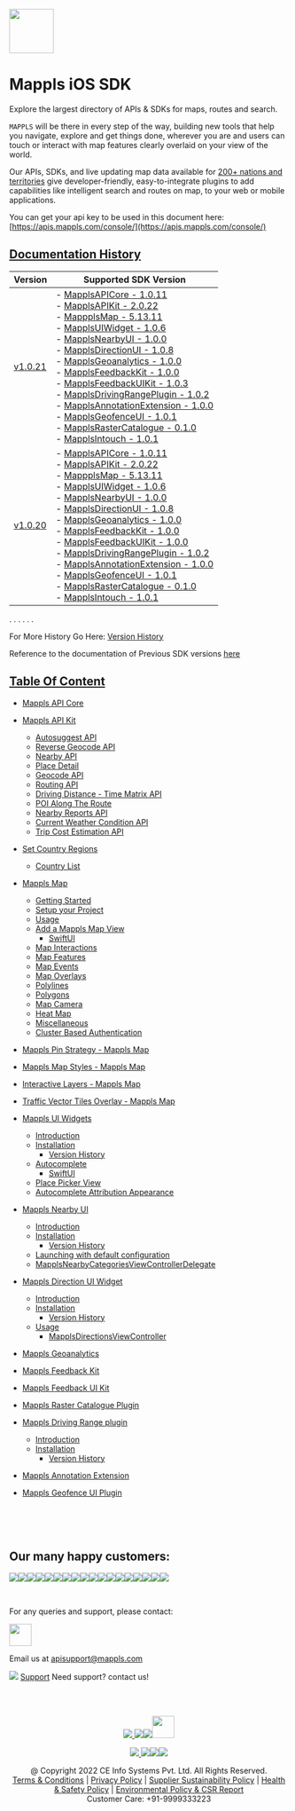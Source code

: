 [<img src="https://about.mappls.com/images/mappls-b-logo.svg" height="80"/> </p>](https://www.mapmyindia.com/api)

# Mappls iOS SDK
Explore the largest directory of APIs & SDKs for maps, routes and search.

`MAPPLS` will be there in every step of the way, building new tools that help you navigate, explore and get things done, wherever you are and users can touch or interact with map features clearly overlaid on your view of the world.

Our APIs, SDKs, and live updating map data available for [200+ nations and territories](https://github.com/MapmyIndia/mapmyindia-rest-api/blob/master/docs/countryISO.md) give developer-friendly, easy-to-integrate plugins to add capabilities like intelligent
search and routes on map, to your web or mobile applications.

You can get your api key to be used in this document here: [https://apis.mappls.com/console/](https://apis.mappls.com/console/)

## [Documentation History](#Documentation-History)

| Version | Supported SDK Version |
| ------- | --------------------- |
| [v1.0.21](./docs/v1.0.21/README.md) | - [MapplsAPICore - 1.0.11](./docs/v1.0.21/MapplsAPICore.md) <br/> - [MapplsAPIKit - 2.0.22](./docs/v1.0.21/MapplsAPIKit.md) <br/> - [MappplsMap - 5.13.11](./docs/v1.0.21/MapplsMap.md#Vector-iOS-Map) <br/> - [MapplsUIWidget - 1.0.6](./docs/v1.0.21/MapplsUIWidgets.md) <br/> - [MapplsNearbyUI - 1.0.0](./docs/v1.0.21/MapplsNearbyUI.md) <br/> - [MapplsDirectionUI - 1.0.8](./docs/v1.0.21/MapplsDirectionUI.md) <br/> - [MapplsGeoanalytics - 1.0.0](./docs/v1.0.21/MapplsGeoanalytics.md) <br/> - [MapplsFeedbackKit - 1.0.0](./docs/v1.0.21/MapplsFeedbackKit.md) <br/> - [MapplsFeedbackUIKit - 1.0.3](./docs/v1.0.21/MapplsFeedbackUIKit.md) <br/> - [MapplsDrivingRangePlugin - 1.0.2](./docs/v1.0.21/MapplsDrivingRangePlugin.md) <br/> - [MapplsAnnotationExtension - 1.0.0](./docs/v1.0.21/MapplsAnnotationExtension.md) <br/> - [MapplsGeofenceUI - 1.0.1](./docs/v1.0.21/MapplsGeofenceUI.md) <br/> - [MapplsRasterCatalogue - 0.1.0](./docs/v1.0.21/RasterCatalouge.md) <br/> - [MapplsIntouch - 1.0.1](./docs/v1.0.21/MapplsIntouch.md)|
| [v1.0.20](./docs/v1.0.20/README.md) | - [MapplsAPICore - 1.0.11](./docs/v1.0.20/MapplsAPICore.md) <br/> - [MapplsAPIKit - 2.0.22](./docs/v1.0.20/MapplsAPIKit.md) <br/> - [MappplsMap - 5.13.11](./docs/v1.0.20/MapplsMap.md#Vector-iOS-Map) <br/> - [MapplsUIWidget - 1.0.6](./docs/v1.0.20/MapplsUIWidgets.md) <br/> - [MapplsNearbyUI - 1.0.0](./docs/v1.0.20/MapplsNearbyUI.md) <br/> - [MapplsDirectionUI - 1.0.8](./docs/v1.0.20/MapplsDirectionUI.md) <br/> - [MapplsGeoanalytics - 1.0.0](./docs/v1.0.20/MapplsGeoanalytics.md) <br/> - [MapplsFeedbackKit - 1.0.0](./docs/v1.0.20/MapplsFeedbackKit.md) <br/> - [MapplsFeedbackUIKit - 1.0.0](./docs/v1.0.20/MapplsFeedbackUIKit.md) <br/> - [MapplsDrivingRangePlugin - 1.0.2](./docs/v1.0.20/MapplsDrivingRangePlugin.md) <br/> - [MapplsAnnotationExtension - 1.0.0](./docs/v1.0.20/MapplsAnnotationExtension.md) <br/> - [MapplsGeofenceUI - 1.0.1](./docs/v1.0.20/MapplsGeofenceUI.md) <br/> - [MapplsRasterCatalogue - 0.1.0](./docs/v1.0.20/RasterCatalouge.md) <br/> - [MapplsIntouch - 1.0.1](./docs/v1.0.20/MapplsIntouch.md)|
. . . . . .

For More History Go Here: [Version History](./Version-History.md)

Reference to the documentation of Previous SDK versions [here](https://github.com/mappls-api/mapmyindia-maps-vectorSDK-iOS)

## [Table Of Content](#Table-Of-Content)
- [Mappls API Core](./docs/v1.0.21/MapplsAPICore.md)[](#Mappls-API-Core)

- [Mappls API Kit](./docs/v1.0.21/MapplsAPIKit.md)
    * [Autosuggest API](./docs/v1.0.21/MapplsAPIKit.md#Autosuggest-API)
    * [Reverse Geocode API](./docs/v1.0.21/MapplsAPIKit.md#Reverse-Geocoding-API)
    * [Nearby API](./docs/v1.0.21/MapplsAPIKit.md#Nearby-API)
    * [Place Detail](./docs/v1.0.21/MapplsAPIKit.md#Place-Detail)
    * [Geocode API](./docs/v1.0.21/MapplsAPIKit.md#Geocoding-API)
    * [Routing API](./docs/v1.0.21/MapplsAPIKit.md#Routing-API)
    * [Driving Distance - Time Matrix API](./docs/v1.0.21/MapplsAPIKit.md#Driving-Distance-Time-Matrix-API)
    * [POI Along The Route](./docs/v1.0.21/MapplsAPIKit.md#POI-Along-The-Route-API)
    * [Nearby Reports API](./docs/v1.0.21/MapplsAPIKit.md#Nearby-Reports-API)
    * [Current Weather Condition API](./docs/v1.0.21/MapplsAPIKit.md#Current-Weather-Condition-API)
    * [Trip Cost Estimation API](./docs/v1.0.21/MapplsAPIKit.md#Trip-Cost-Estimation-API)

- [Set Country Regions](./docs/v1.0.21/Regions.md)
    - [Country List](https://github.com/mappls-api/mapmyindia-rest-api/blob/master/docs/countryISO.md)

- [Mappls Map](./docs/v1.0.21/MapplsMap.md#Vector-iOS-Map)
    * [Getting Started](./docs/v1.0.21/MapplsMap.md#Getting-Started)
    * [Setup your Project](./docs/v1.0.21/MapplsMap.md#Setup-your-Project)
    * [Usage](./docs/v1.0.21/MapplsMap.md#Usage)    
    * [Add a Mappls Map View](./docs/v1.0.21/MapplsMap.md#Add-a-Mappls-Map-View)
        * [SwiftUI](./docs/v1.0.21/MapplsMap.md#SwiftUI)
    * [Map Interactions](./docs/v1.0.21/MapplsMap.md#Map-Interactions)
    * [Map Features](./docs/v1.0.21/MapplsMap.md#Map-Features)
    * [Map Events](./docs/v1.0.21/MapplsMap.md#Map-Events)
    * [Map Overlays](./docs/v1.0.21/MapplsMap.md#Map-Overlays)
    * [Polylines](./docs/v1.0.21/MapplsMap.md#Polylines)
    * [Polygons](./docs/v1.0.21/MapplsMap.md#Polygons)
    * [Map Camera](./docs/v1.0.21/MapplsMap.md#Map-Camera)
    * [Heat Map](./docs/v1.0.21/MapplsHeatMap.md)
    * [Miscellaneous](./docs/v1.0.21/MapplsMap.md#Miscellaneous)
    * [Cluster Based Authentication](./docs/v1.0.21/MapplsMap.md#Cluster-Based-Authentication)

- [Mappls Pin Strategy - Mappls Map](./docs/v1.0.21/MapplsPinStrategy.md)

- [Mappls Map Styles - Mappls Map](./docs/v1.0.21/MapplsMapStyle.md)

- [Interactive Layers - Mappls Map](./docs/v1.0.21/InteractiveLayers.md)

- [Traffic Vector Tiles Overlay - Mappls Map](./docs/v1.0.21/MapplsTrafficVectorTileOverlay.md)

- [Mappls UI Widgets](./docs/v1.0.21/MapplsUIWidgets.md)
    - [Introduction](./docs/v1.0.21/MapplsUIWidgets.md#Introduction)
    - [Installation](./docs/v1.0.21/MapplsUIWidgets.md#Installation)
        - [Version History](./docs/v1.0.21/MapplsUIWidgets.md#Version-History)
    - [Autocomplete](./docs/v1.0.21/MapplsUIWidgets.md#Autocomplete)
        - [SwiftUI](./docs/v1.0.21/MapplsUIWidgets.md#SwiftUI-Full-Screen-Control)
    - [Place Picker View](./docs/v1.0.21/MapplsUIWidgets.md#Place-Picker-View)
    - [Autocomplete Attribution Appearance](./docs/v1.0.21/MapplsUIWidgets.md#Autocomplete-Attribution-Appearance)

- [Mappls Nearby UI](./docs/v1.0.21/MapplsNearbyUI.md)
    - [Introduction](./docs/v1.0.21/MapplsNearbyUI.md#Introduction)
    - [Installation](./docs/v1.0.21/MapplsNearbyUI.md#Installation)
        - [Version History](./docs/v1.0.21/MapplsNearbyUI.md#Version-History)
    - [Launching with default configuration](./docs/v1.0.21/MapplsNearbyUI.md#Launching-with-default-configuration)
    - [MapplsNearbyCategoriesViewControllerDelegate](./docs/v1.0.21/MapplsNearbyUI.md#MapplsNearbyCategoriesViewControllerDelegate)

- [Mappls Direction UI Widget](./docs/v1.0.21/MapplsDirectionUI.md)
    - [Introduction](./docs/v1.0.21/MapplsDirectionUI.md#Introduction)
    - [Installation](./docs/v1.0.21/MapplsDirectionUI.md#Installation)
        - [Version History](./docs/v1.0.21/MapplsDirectionUI.md#Version-History)
    - [Usage](./docs/v1.0.21/MapplsDirectionUI.md#Usage)
        - [MapplsDirectionsViewController](./docs/v1.0.21/MapplsDirectionUI.md#MapplsDirectionsViewController)

- [Mappls Geoanalytics](./docs/v1.0.21/MapplsGeoanalytics.md)

- [Mappls Feedback Kit](./docs/v1.0.21/MapplsFeedbackKit.md)

- [Mappls Feedback UI Kit](./docs/v1.0.21/MapplsFeedbackUIKit.md)

- [Mappls Raster Catalogue Plugin](./docs/v1.0.21/RasterCatalouge.md)

- [Mappls Driving Range plugin](./docs/v1.0.21/MapplsDrivingRangePlugin.md)
  - [Introduction](./docs/v1.0.21/MapplsDrivingRangePlugin.md#Introduction)
  - [Installation](./docs/v1.0.21/MapplsDrivingRangePlugin.md#Installation)
      - [Version History](./docs/v1.0.21/MapplsDrivingRangePlugin.md#Version-History)

- [Mappls Annotation Extension](./docs/v1.0.21/MapplsAnnotationExtension.md)

- [Mappls Geofence UI Plugin](./docs/v1.0.21/MapplsGeofenceUI.md)

<br><br><br>

## Our many happy customers:

![](https://www.mapmyindia.com/api/img/logos1/PhonePe.png)![](https://www.mapmyindia.com/api/img/logos1/Arya-Omnitalk.png)![](https://www.mapmyindia.com/api/img/logos1/delhivery.png)![](https://www.mapmyindia.com/api/img/logos1/hdfc.png)![](https://www.mapmyindia.com/api/img/logos1/TVS.png)![](https://www.mapmyindia.com/api/img/logos1/Paytm.png)![](https://www.mapmyindia.com/api/img/logos1/FastTrackz.png)![](https://www.mapmyindia.com/api/img/logos1/ICICI-Pru.png)![](https://www.mapmyindia.com/api/img/logos1/LeanBox.png)![](https://www.mapmyindia.com/api/img/logos1/MFS.png)![](https://www.mapmyindia.com/api/img/logos1/TTSL.png)![](https://www.mapmyindia.com/api/img/logos1/Novire.png)![](https://www.mapmyindia.com/api/img/logos1/OLX.png)![](https://www.mapmyindia.com/api/img/logos1/sun-telematics.png)![](https://www.mapmyindia.com/api/img/logos1/Sensel.png)![](https://www.mapmyindia.com/api/img/logos1/TATA-MOTORS.png)![](https://www.mapmyindia.com/api/img/logos1/Wipro.png)![](https://www.mapmyindia.com/api/img/logos1/Xamarin.png)

<br>

For any queries and support, please contact:

[<img src="https://about.mappls.com/images/mappls-b-logo.svg" height="40"/> </p>](https://about.mappls.com/api/)

Email us at [apisupport@mappls.com](mailto:apisupport@mappls.com)

![](https://www.mapmyindia.com/api/img/icons/support.png)
[Support](https://about.mappls.com/contact/)
Need support? contact us!

<br></br>

[<p align="center"> <img src="https://www.mapmyindia.com/api/img/icons/stack-overflow.png"/> ](https://stackoverflow.com/questions/tagged/mappls-api)[![](https://www.mapmyindia.com/api/img/icons/blog.png)](https://about.mappls.com/blog/)[![](https://www.mapmyindia.com/api/img/icons/gethub.png)](https://github.com/mappls-api)[<img src="https://mmi-api-team.s3.ap-south-1.amazonaws.com/API-Team/npm-logo.one-third%5B1%5D.png" height="40"/> </p>](https://www.npmjs.com/org/mapmyindia) 

[<p align="center"> <img src="https://www.mapmyindia.com/june-newsletter/icon4.png"/> ](https://www.facebook.com/Mapplsofficial)[![](https://www.mapmyindia.com/june-newsletter/icon2.png)](https://twitter.com/mappls)[![](https://www.mapmyindia.com/newsletter/2017/aug/llinkedin.png)](https://www.linkedin.com/company/mappls/)[![](https://www.mapmyindia.com/june-newsletter/icon3.png)](https://www.youtube.com/channel/UCAWvWsh-dZLLeUU7_J9HiOA)

<div align="center">@ Copyright 2022 CE Info Systems Pvt. Ltd. All Rights Reserved.</div>

<div align="center"> <a href="https://about.mappls.com/api/terms-&-conditions">Terms & Conditions</a> | <a href="https://www.mappls.com/about/privacy-policy">Privacy Policy</a> | <a href="https://www.mappls.com/pdf/mappls-sustainability-policy-healt-labour-rules-supplir-sustainability.pdf">Supplier Sustainability Policy</a> | <a href="https://www.mappls.com/pdf/Health-Safety-Management.pdf">Health & Safety Policy</a> | <a href="https://www.mappls.com/pdf/Environment-Sustainability-Policy-CSR-Report.pdf">Environmental Policy & CSR Report</a>

<div align="center">Customer Care: +91-9999333223</div>
